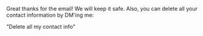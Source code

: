 Great thanks for the email! We will keep it safe. Also, you can delete all your contact information by DM'ing me:

"Delete all my contact info"
